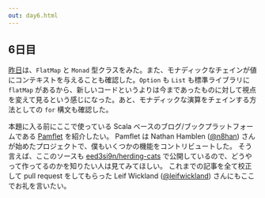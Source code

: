 ```yaml
---
out: day6.html
---
```


  [day5]: day5.html
  [Pamflet]: http://pamflet.databinder.net/Pamflet.html
  [@n8han]: https://twitter.com/n8han
  [@leifwickland]: https://twitter.com/leifwickland
  [repo]: https://github.com/eed3si9n/herding-cats

6日目
-----

[昨日][day5]は、`FlatMap` と `Monad` 型クラスをみた。また、モナディックなチェインが値にコンテキストを与えることも確認した。`Option` も `List` も標準ライブラリに `flatMap` があるから、新しいコードというよりは今まであったものに対して視点を変えて見るという感じになった。あと、モナディックな演算をチェインする方法としての `for` 構文も確認した。

本題に入る前にここで使っている Scala ベースのブログ/ブックプラットフォームである [Pamflet][Pamflet] を紹介したい。
Pamflet は Nathan Hamblen ([@n8han][@n8han]) さんが始めたプロジェクトで、僕もいくつかの機能をコントリビュートした。
そう言えば、ここのソースも [eed3si9n/herding-cats][repo] で公開しているので、どうやって作ってるのかを知りたい人は見てみてほしい。
これまでの記事を全て校正して pull request をしてもらった Leif Wickland ([@leifwickland][@leifwickland])
さんにもここでお礼を言いたい。
